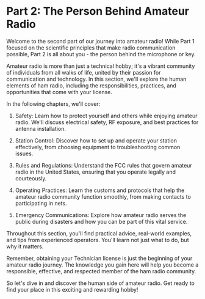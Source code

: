 
# Part 2: The Person Behind Amateur Radio

Welcome to the second part of our journey into amateur radio! While Part 1 focused on the scientific principles that make radio communication possible, Part 2 is all about you - the person behind the microphone or key.

Amateur radio is more than just a technical hobby; it's a vibrant community of individuals from all walks of life, united by their passion for communication and technology. In this section, we'll explore the human elements of ham radio, including the responsibilities, practices, and opportunities that come with your license.

In the following chapters, we'll cover:

1. Safety: Learn how to protect yourself and others while enjoying amateur radio. We'll discuss electrical safety, RF exposure, and best practices for antenna installation.

2. Station Control: Discover how to set up and operate your station effectively, from choosing equipment to troubleshooting common issues.

3. Rules and Regulations: Understand the FCC rules that govern amateur radio in the United States, ensuring that you operate legally and courteously.

4. Operating Practices: Learn the customs and protocols that help the amateur radio community function smoothly, from making contacts to participating in nets.

5. Emergency Communications: Explore how amateur radio serves the public during disasters and how you can be part of this vital service.

Throughout this section, you'll find practical advice, real-world examples, and tips from experienced operators. You'll learn not just what to do, but why it matters.

Remember, obtaining your Technician license is just the beginning of your amateur radio journey. The knowledge you gain here will help you become a responsible, effective, and respected member of the ham radio community.

So let's dive in and discover the human side of amateur radio. Get ready to find your place in this exciting and rewarding hobby!
